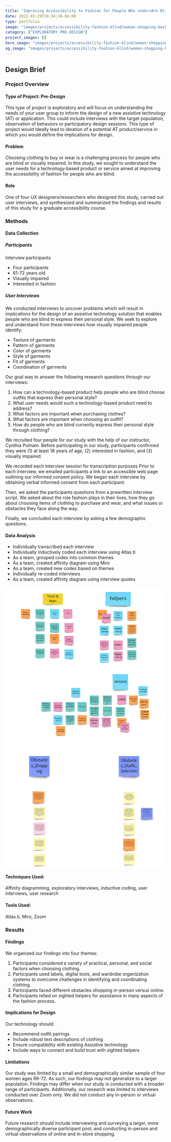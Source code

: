 ```yaml
---
title: "Improving Accessibility to Fashion for People Who <nobr>Are Blind</nobr>"
date: 2022-03-29T19:34:38-04:00
type: portfolio
image: "images/projects/accessibility-fashion-blind/woman-shopping-back-overlay.png"
category: ["EXPLORATORY PRE-DESIGN"]
project_images: []
hero_image: "images/projects/accessibility-fashion-blind/woman-shopping-1.jpeg"
og_image: "images/projects/accessibility-fashion-blind/woman-shopping-back-overlay.png"
---
```


## Design Brief

### Project Overview

#### Type of Project: Pre-Design

This type of project is exploratory and will focus on understanding the needs of your user group to inform the design of a new assistive technology (AT) or application. This could include interviews with the target population, observation of behaviors or participatory design sessions. This type of project would ideally lead to ideation of a potential AT product/service in which you would define the implications for design.

#### Problem

Choosing clothing to buy or wear is a challenging process for people who are blind or visually impaired. In this study, we sought to understand the user needs for a technology-based product or service aimed at improving the accessibility of fashion for people who are blind.

#### Role

One of four UX designers/researchers who designed this study, carried out user interviews, and synthesized and summarized the findings and results of this study for a graduate accessibility course.

### Methods

#### Data Collection

##### Participants

Interview participants

- Four participants
- 61-72 years old
- Visually impaired
- Interested in fashion

##### User Interviews

We conducted interviews to uncover problems which will result in implications for the design of an assistive technology solution that enables people who are blind to express their personal style. We seek to explore and understand from these interviews how visually impaired people identify:

- Texture of garments
- Pattern of garments
- Color of garments
- Style of garments
- Fit of garments
- Coordination of garments

Our goal was to answer the following research questions through our interviews:

1. How can a technology-based product help people who are blind choose outfits that express their personal style?
2. What user needs would such a technology-based product need to address?
3. What factors are important when purchasing clothes?
4. What factors are important when choosing an outfit?
5. How do people who are blind currently express their personal style through clothing?

We recruited four people for our study with the help of our instructor, Cynthia Putnam. Before participating in our study, participants confirmed they were (1) at least 18 years of age, (2) interested in fashion, and (3) visually impaired.

We recorded each interview session for transcription purposes
Prior to each interview, we emailed participants a link to an accessible web page outlining our informed consent policy. We began each interview by obtaining verbal informed consent from each participant.

Then, we asked the participants questions from a prewritten interview script. We asked about the role fashion plays in their lives, how they go about choosing items of clothing to purchase and wear, and what issues or obstacles they face along the way.

Finally, we concluded each interview by asking a few demographic questions.

#### Data Analysis

- Individually transcribed each interview
- Individually inductively coded each interview using Atlas.ti
- As a team, grouped codes into common themes
- As a team, created affinity diagram using Miro
- As a team, created new codes based on themes
- Individually re-coded interviews
- As a team, created affinity diagram using interview quotes

![alt text](/images/projects/accessibility-fashion-blind/affinity-diagram-1.jpeg)
![alt text](/images/projects/accessibility-fashion-blind/affinity-diagram-2.jpeg)

#### Techniques Used:

Affinity diagramming, exploratory interviews, inductive coding, user interviews, user research

#### Tools Used:

Atlas.ti, Miro, Zoom

### Results

#### Findings

We organized our findings into four themes:

1. Participants considered a variety of practical, personal, and social factors when choosing clothing.
2. Participants used labels, digital tools, and wardrobe organization systems to overcome challenges in identifying and coordinating clothing.
3. Participants faced different obstacles shopping in-person versus online.
4. Participants relied on sighted helpers for assistance in many aspects of the fashion process.

#### Implications for Design

Our technology should:

- Recommend outfit pairings
- Include robust text descriptions of clothing
- Ensure compatibility with existing Assistive technology
- Include ways to connect and build trust with sighted helpers

#### Limitations

Our study was limited by a small and demographically similar sample of four women ages 69-72. As such, our findings may not generalize to a larger population. Findings may differ when our study is conducted with a broader range of participants. Additionally, our research was limited to interviews conducted over Zoom only. We did not conduct any in-person or virtual observations.

#### Future Work

Future research should include interviewing and surveying a larger, more demographically diverse participant pool, and conducting in-person and virtual observations of online and in-store shopping.
